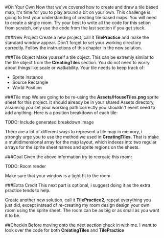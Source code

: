 #On Your Own
Now that we've covered how to create and draw a tile based map, it's time for you to play around a bit on your own. This challenge is going to test your understanding of creating tile based maps. You will need to create a single room. Try your best to write all the code for this setion from scratch, only use the code from the last section if you get stuck.

###New Project
Create a new project, call it **TilePractice** and make the standard window appear. Don't forget to set your working directory correctly. Follow the instructions of this chapter in the new solution.

###Tile Object
Make yourself a tile object. This can be extremly similar to the tile object from the **CreatingTiles** section. You do not need to worry about things like scale or walkability. Your tile needs to keep track of:

* Sprite Instance
* Source Rectangle
* World Position

###Tile map
We are going to be re-using the **Assets/HouseTiles.png** sprite sheet for this project. It should already be in your shared Assets directory, assuming you set your working path correctly you shouldn't event need to add anything. Here is a position breakdown of each tile:

TODO: Include generated breakdown image

There are a lot of different ways to represent a tile map in memory, i strongly urge you to use the method we used in **CreatingTiles**. That is make a multidimensional array for the map layout, which indexes into two regular arrays for the sprite sheet names and sprite regions on the sheets.

###Goal
Given the above information try to recreate this room:

TODO: Room render

Make sure that your window is a tight fit to the room

###Extra Credit
This next part is optional, i suggest doing it as the extra practice tends to help.

Create another new solution, call it **TilePractice2**, repeat everything you just did, except instead of re-creating my room design design your own room using the sprite sheet. The room can be as big or as small as you want it to be.

##Checkin
Before moving onto the next section check in with me. I want to look over the code for both **CreatingTiles** and **TilePractice**